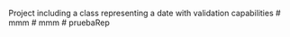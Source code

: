 Project including a class representing a date with validation capabilities
#   m m m  
 #   m m m  
 #   p r u e b a R e p  
 
